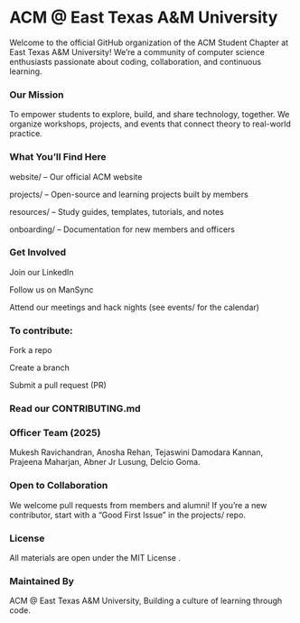 # ACM @ East Texas A&M University

Welcome to the official GitHub organization of the ACM Student Chapter at East Texas A&M University!
We’re a community of computer science enthusiasts passionate about coding, collaboration, and continuous learning.

### Our Mission

To empower students to explore, build, and share technology, together.
We organize workshops, projects, and events that connect theory to real-world practice.

### What You’ll Find Here

website/ – Our official ACM website

projects/ – Open-source and learning projects built by members

resources/ – Study guides, templates, tutorials, and notes

onboarding/ – Documentation for new members and officers

### Get Involved

Join our LinkedIn

Follow us on ManSync

Attend our meetings and hack nights (see events/ for the calendar)

### To contribute:

Fork a repo

Create a branch

Submit a pull request (PR)

### Read our CONTRIBUTING.md


### Officer Team (2025)

Mukesh Ravichandran,
Anosha Rehan,
Tejaswini Damodara Kannan, 
Prajeena Maharjan, 
Abner Jr Lusung, 
Delcio Goma.

### Open to Collaboration

We welcome pull requests from members and alumni!
If you’re a new contributor, start with a “Good First Issue” in the projects/ repo.

### License

All materials are open under the MIT License
.

### Maintained By

ACM @ East Texas A&M University, Building a culture of learning through code.
